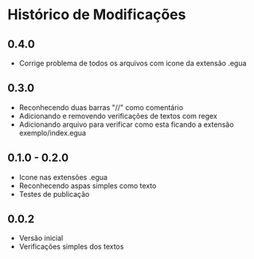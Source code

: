 # Histórico de Modificações

## 0.4.0

- Corrige problema de todos os arquivos com icone da extensão .egua

## 0.3.0

- Reconhecendo duas barras "//" como comentário
- Adicionando e removendo verificações de textos com regex
- Adicionando arquivo para verificar como esta ficando a extensão exemplo/index.egua

## 0.1.0 - 0.2.0

- Icone nas extensões .egua
- Reconhecendo aspas simples como texto
- Testes de publicação

## 0.0.2

- Versão inicial
- Verificações simples dos textos
